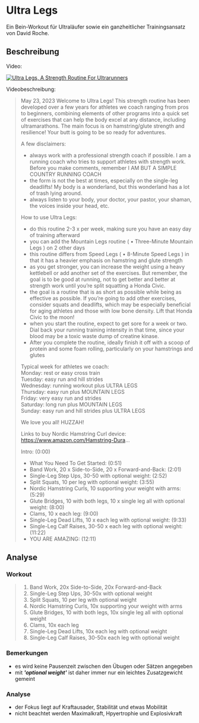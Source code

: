 # Ultra Legs

Ein Bein-Workout für Ultraläufer sowie ein ganzheitlicher Trainingsansatz von David Roche.

## Beschreibung 

Video:

[![Ultra Legs, A Strength Routine For Ultrarunners](https://img.youtube.com/vi/4LV905EEKAM/maxresdefault.jpg)](https://www.youtube.com/watch?v=4LV905EEKAM)

Videobeschreibung:

> May 23, 2023
Welcome to Ultra Legs! This strength routine has been developed over a few years for athletes we coach ranging from pros to beginners, combining elements of other programs into a quick set of exercises that can help the body excel at any distance, including ultramarathons. The main focus is on hamstring/glute strength and resilience! Your butt is going to be so ready for adventures.
>
> A few disclaimers: 
>- always work with a professional strength coach if possible. I am a running coach who tries to support athletes with strength work. Before you make comments, remember I AM BUT A SIMPLE COUNTRY RUNNING COACH
>- the form is not the best at times, especially on the single-leg deadlifts! My body is a wonderland, but this wonderland has a lot of trash lying around.
>- always listen to your body, your doctor, your pastor, your shaman, the voices inside your head, etc.
>
> How to use Ultra Legs:
> - do this routine 2-3 x per week, making sure you have an easy day of training afterward
> - you can add the Mountain Legs routine (   • Three-Minute Mountain Legs  ) on 2 other days
>- this routine differs from Speed Legs (   • 8-Minute Speed Legs  ) in that it has a heavier emphasis on hamstring and glute strength
> - as you get stronger, you can increase the weight using a heavy kettlebell or add another set of the exercises. But remember, the goal is to be good at running, not to get better and better at strength work until you’re split squatting a Honda Civic.
> - the goal is a routine that is as short as possible while being as effective as possible. If you’re going to add other exercises, consider squats and deadlifts, which may be especially beneficial for aging athletes and those with low bone density. Lift that Honda Civic to the moon!
> - when you start the routine, expect to get sore for a week or two. Dial back your running training intensity in that time, since your blood may be a toxic waste dump of creatine kinase.
> - After you complete the routine, ideally finish it off with a scoop of protein and some foam rolling, particularly on your hamstrings and glutes
>
>Typical week for athletes we coach: \
Monday: rest or easy cross train \
Tuesday: easy run and hill strides \
Wednesday: running workout plus ULTRA LEGS \
Thursday: easy run plus MOUNTAIN LEGS \
Friday: very easy run and strides \
Saturday: long run plus MOUNTAIN LEGS \
Sunday: easy run and hill strides plus ULTRA LEGS
>
> We love you all! HUZZAH!
>
>Links to buy Nordic Hamstring Curl device: https://www.amazon.com/Hamstring-Dura...
>
>Intro: (0:00)
>* What You Need To Get Started: (0:51)
>* Band Work, 20 x Side-to-Side, 20 x Forward-and-Back: (2:01)
>* Single-Leg Step Ups, 30-50 with optional weight: (2:52)
>* Split Squats, 10 per leg with optional weight: (3:55)
>* Nordic Hamstring Curls, 10 supporting your weight with arms: (5:29)
>* Glute Bridges, 10 with both legs, 10 x single leg all with optional weight: (8:00)
>* Clams, 10 x each leg: (9:00)
>* Single-Leg Dead Lifts, 10 x each leg with optional weight: (9:33)
>* Single-Leg Calf Raises, 30-50 x each leg with optional weight: (11:22)
>* YOU ARE AMAZING: (12:11)

## Analyse

### Workout

>1. Band Work, 20x Side-to-Side, 20x Forward-and-Back
>2. Single-Leg Step Ups, 30-50x with optional weight
>3. Split Squats, 10 per leg with optional weight
>4. Nordic Hamstring Curls, 10x supporting your weight with arms
>5. Glute Bridges, 10 with both legs, 10x single leg all with optional weight
>6. Clams, 10x each leg
>7. Single-Leg Dead Lifts, 10x each leg with optional weight
>8. Single-Leg Calf Raises, 30-50x each leg with optional weight

### Bemerkungen

* es wird keine Pausenzeit zwischen den Übugen oder Sätzen angegeben
* mit _**'optional weight'**_ ist daher immer nur ein leichtes Zusatzgewicht gemeint

### Analyse
* der Fokus liegt auf Kraftausader, Stabilität und etwas Mobilität
* nicht beachtet werden Maximalkraft, Hpyertrophie und Explosivkraft
